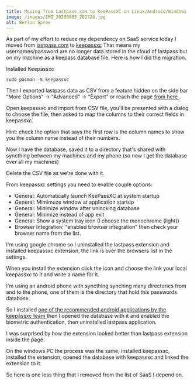 ```yaml
---
title: Moving from Lastpass.com to KeePassXC on Linux/Android/Windows
image: /images/IMG_20200805_201728.jpg
alt: Berlin Spree
---
```


As part of my effort to reduce my dependency on SaaS service today I moved from
[lastpass.com](https://www.lastpass.com/) to [keepassxc](https://keepassxc.org/)
That means my usernames/password are no longer data stored in the cloud of
lastpass but on my machine as a keepass database file. Here is how I did the
migration.

Installed Keepassxc

```
sudo pacman -S keepassxc
```

Then I exported lastpass data as CSV from a feature hidden on the side bar "More
Options" -> "Advanced" -> "Export" or reach the page [ from here ](https://lastpass.com/export.php).

Open keepassxc and import from CSV file, you'll be presented with a dialog to
choose the file, then asked to map the columns to their correct fields in
keepassxc.

Hint: check the option that says the first row is the column names to show you
the column name instead of their numbers.

Now I have the database, saved it to a directory that's shared with syncthing
between my machines and my phone (so now I get the database over all my machines)

Delete the CSV file as we're done with it.

From keepassxc settings you need to enable couple options:

- General: Automatically launch KeePassXC at system startup
- General: Mimimuze window at application startup
- General: Minimize window after unlocking database
- General: Minimize instead of app exit
- General: Show a system tray icon (I choose the monochrome (light))
- Browser Integration: "enabled browser integration" then check your browser
  name from the list.

I'm using google chrome so I uninstalled the lastpass extension and installed
keepassxc extension, the link is over the browsers list in the settings.

When you install the extension click the icon and choose the link your local
keepassxc to it and write a name for it.

I'm using an android phone with syncthing synching many directories from and to
the phone, one of them is the directory that hold this passwords database.

So I installed [ one of the recommended android applications by the keepassxc
team
](https://play.google.com/store/apps/details?id=keepass2android.keepass2android)
then I opened the database with it and enabled the biometric authentication,
then uninstalled lastpass application.

I was surprised by how the extension looked better than lastpass extension
inside the page.

On the windows PC the process was the same, installed keepassxc, installed the
extension, opened the database with keepassxc and linked the extension to it.

So here is one less thing that I removed from the list of SaaS I depend on.
